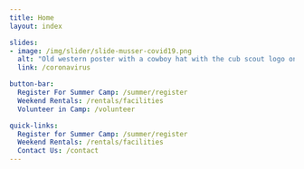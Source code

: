 ```yaml
---
title: Home
layout: index

slides:
- image: /img/slider/slide-musser-covid19.png
  alt: "Old western poster with a cowboy hat with the cub scout logo on it and 'Wild West' above and below the hat"
  link: /coronavirus

button-bar:
  Register For Summer Camp: /summer/register
  Weekend Rentals: /rentals/facilities
  Volunteer in Camp: /volunteer

quick-links:
  Register for Summer Camp: /summer/register
  Weekend Rentals: /rentals/facilities
  Contact Us: /contact
---
```

